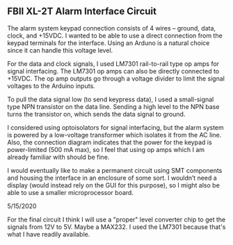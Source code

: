 ## FBII XL-2T Alarm Interface Circuit

The alarm system keypad connection consists of 4 wires – ground, data, clock, and +15VDC.  I wanted to be able to use a direct connection from the keypad terminals for the interface.  Using an Arduno is a natural choice since it can handle this voltage level.

For the data and clock signals, I used LM7301 rail-to-rail type op amps for signal interfacing.  The LM7301 op amps can also be directly connected to +15VDC.  The op amp outputs go through a voltage divider to limit the signal voltages to the Arduino inputs.

To pull the data signal low (to send keypress data), I used a small-signal type NPN transistor on the data line.  Sending a high level to the NPN base turns the transistor on, which sends the data signal to ground.

I considered using optoisolators for signal interfacing, but the alarm system is powered by a low-voltage transformer which isolates it from the AC line.  Also, the connection diagram indicates that the power for the keypad is power-limited (500 mA max), so I feel that using op amps which I am already familiar with should be fine.

I would eventually like to make a permanent circuit using SMT components and housing the interface in an enclosure of some sort.  I wouldn’t need a display (would instead rely on the GUI for this purpose), so I might also be able to use a smaller microprocessor board.

5/15/2020

For the final circuit I think I will use a "proper" level converter chip to get the signals from 12V to 5V.  Maybe a MAX232.  I used the LM7301 because that's what I have readily available.
